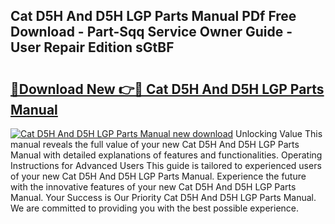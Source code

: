 ## Cat D5H And D5H LGP Parts Manual PDf Free Download - Part-Sqq Service Owner Guide - User Repair Edition sGtBF

# <h2><a href="http://bc54632.oget.top/?id=Cat+D5H+And+D5H+LGP+Parts+Manual">🔗Download New 👉🔴 Cat D5H And D5H LGP Parts Manual</a></h2>

[![Cat D5H And D5H LGP Parts Manual new download](https://i.imgur.com/5g1atiW.png)](http://bc54632.oget.top/?id=Cat+D5H+And+D5H+LGP+Parts+Manual)
Unlocking Value This manual reveals the full value of your new Cat D5H And D5H LGP Parts Manual with detailed explanations of features and functionalities. Operating Instructions for Advanced Users This guide is tailored to experienced users of your new Cat D5H And D5H LGP Parts Manual. Experience the future with the innovative features of your new Cat D5H And D5H LGP Parts Manual. Your Success is Our Priority Cat D5H And D5H LGP Parts Manual. We are committed to providing you with the best possible experience.
